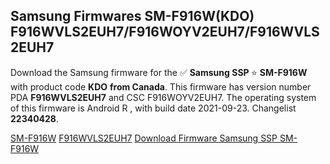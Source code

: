 <h2>Samsung Firmwares SM-F916W(KDO) F916WVLS2EUH7/F916WOYV2EUH7/F916WVLS2EUH7</h2>
Download the Samsung firmware for the ✅ <strong>Samsung SSP </strong> ⭐ <strong>SM-F916W</strong> with product code <strong>KDO</strong> <strong> from Canada</strong>. This firmware has version number PDA <strong>F916WVLS2EUH7</strong> and CSC F916WOYV2EUH7. The operating system of this firmware is Android R , with build date 2021-09-23. Changelist <strong>22340428</strong>.


[SM-F916W](https://samfirm.shop/samsung/model/SM-F916W)
[F916WVLS2EUH7](https://samfirm.shop/samsung/pda/F916WVLS2EUH7)
[Download Firmware Samsung SSP SM-F916W](https://samfirm.shop/samsung/firmware/458723)
